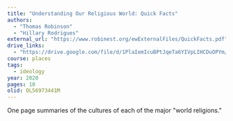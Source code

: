 ```yaml
---
title: "Understanding Our Religious World: Quick Facts"
authors:
  - "Thomas Robinson"
  - "Hillary Rodrigues"
external_url: "https://www.robinest.org/ewExternalFiles/QuickFacts.pdf"
drive_links:
  - "https://drive.google.com/file/d/1PlaIemIcuBPtJqeTa6YIVpLIHCDuOPYm/view?usp=drivesdk"
course: places
tags:
  - ideology
year: 2020
pages: 10
olid: OL56973441M
---
```


One page summaries of the cultures of each of the major "world religions."
